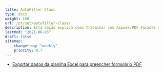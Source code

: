 ```yaml
---
title: AutoFiller Class
type: docs
weight: 160
url: /pt/net/autofiller-class/
description: Esta seção explica como trabalhar com Aspose.PDF Facades com AutoFiller Class.
lastmod: "2021-06-05"
draft: false
sitemap:
    changefreq: "weekly"
    priority: 0.7
---
```


- [Exportar dados da planilha Excel para preencher formulário PDF](/pdf/pt/net/export-excel-worksheet-data-to-fill-pdf-form/)
